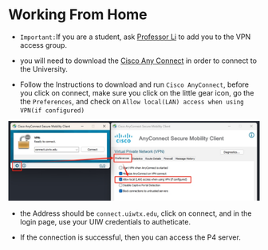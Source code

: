 # Working From Home

* ```Important:```If you are a student, ask [Professor Li](mailto:jili1@uiwtx.edu) to add you to the VPN access group.

* you will need to download the [Cisco Any Connect](https://help.uiw.edu/support/solutions/articles/17000071028-Install-Cisco-AnyConnect-VPN-for-Windows) in order to connect to the University. 

* Follow the Instructions to download and run ```Cisco AnyConnect```, before you click on connect, make sure you click on the little gear icon, go the the ```Preferences```, and check on ```Allow local(LAN) access when using VPN(if configured)```

<img src="Assets/CiscoAnyConnectConfig.png">

* the Address should be ```connect.uiwtx.edu```, click on connect, and in the login page, use your UIW credentials to autheticate.

* If the connection is successful, then you can access the P4 server.  